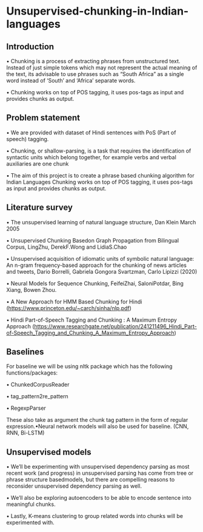 # Unsupervised-chunking-in-Indian-languages

## Introduction

• Chunking is a process of extracting phrases from unstructured text. Instead of just simple tokens which may not represent the actual meaning of the text, its advisable to use phrases such as “South Africa” as a single word instead of ‘South’ and ‘Africa’ separate words.

• Chunking works on top of POS tagging, it uses pos-tags as input and provides chunks as output.

## Problem statement

• We are provided with dataset of Hindi sentences with PoS (Part of speech) tagging.

• Chunking, or shallow-parsing, is a task that requires the identification of syntactic units which belong together, for example verbs and verbal auxiliaries are one chunk

• The aim of this project is to create a phrase based chunking algorithm for Indian Languages Chunking works on top of POS tagging, it uses pos-tags as input and provides chunks as output.

## Literature survey

• The unsupervised learning of natural language structure, Dan Klein March 2005

• Unsupervised Chunking Basedon Graph Propagation from Bilingual Corpus, LingZhu, DerekF.Wong and LidiaS.Chao

• Unsupervised acquisition of idiomatic units of symbolic natural language: An n-gram frequency-based approach for the chunking of news articles and tweets, Dario Borrelli, Gabriela Gongora Svartzman, Carlo Lipizzi (2020)

• Neural Models for Sequence Chunking, FeifeiZhai, SaloniPotdar, Bing Xiang, Bowen Zhou.

• A New Approach for HMM Based Chunking for Hindi (https://www.princeton.edu/~carch/sinha/nlp.pdf)

• Hindi Part-of-Speech Tagging and Chunking : A Maximum Entropy Approach (https://www.researchgate.net/publication/241211496_Hindi_Part-of-Speech_Tagging_and_Chunking_A_Maximum_Entropy_Approach)

## Baselines

For baseline we will be using nltk package which has the following functions/packages:

• ChunkedCorpusReader

• tag_pattern2re_pattern

• RegexpParser

These also take as argument the chunk tag pattern in the form of regular expression.•Neural network models will also be used for baseline.  (CNN, RNN, Bi-LSTM)

## Unsupervised models

• We’ll be experimenting with unsupervised dependency parsing as most recent work (and progress) in unsupervised parsing has come from tree or phrase structure basedmodels, but there are compelling reasons to reconsider unsupervised dependency parsing as well.

• We’ll also be exploring autoencoders to be able to encode sentence into meaningful chunks.

• Lastly, K-means clustering to group related words into chunks will be experimented with.
